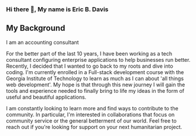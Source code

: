 ### Hi there 👋, My name is Eric B. Davis

## My Background
I am an accounting consultant


For the better part of the last 10 years, I have been working as a tech consultant configuring enterprise applications to help businesses run better. Recently, I decided that I wanted to go back to my roots and dive into coding. I'm currently enrolled in a Full-stack development course with the Georgia Institute of Technology to learn as much as I can about 'all things web development'. My hope is that through this new journey I will gain the tools and experience needed to finally bring to life my ideas in the form of useful and beautiful applications.

I am constantly looking to learn more and find ways to contribute to the community. In particular, I'm interested in collaborations that focus on community service or the general betterment of our world. Feel free to reach out if you're looking for support on your next humanitarian project.
<!--
**edavis56/edavis56** is a ✨ _special_ ✨ repository because its `README.md` (this file) appears on your GitHub profile.

Here are some ideas to get you started:

- 🔭 I’m currently working on ...
- 🌱 I’m currently learning ...
- 👯 I’m looking to collaborate on ...
- 🤔 I’m looking for help with ...
- 💬 Ask me about ...
- 📫 How to reach me: ...
- 😄 Pronouns: ...
- ⚡ Fun fact: ...
-->
